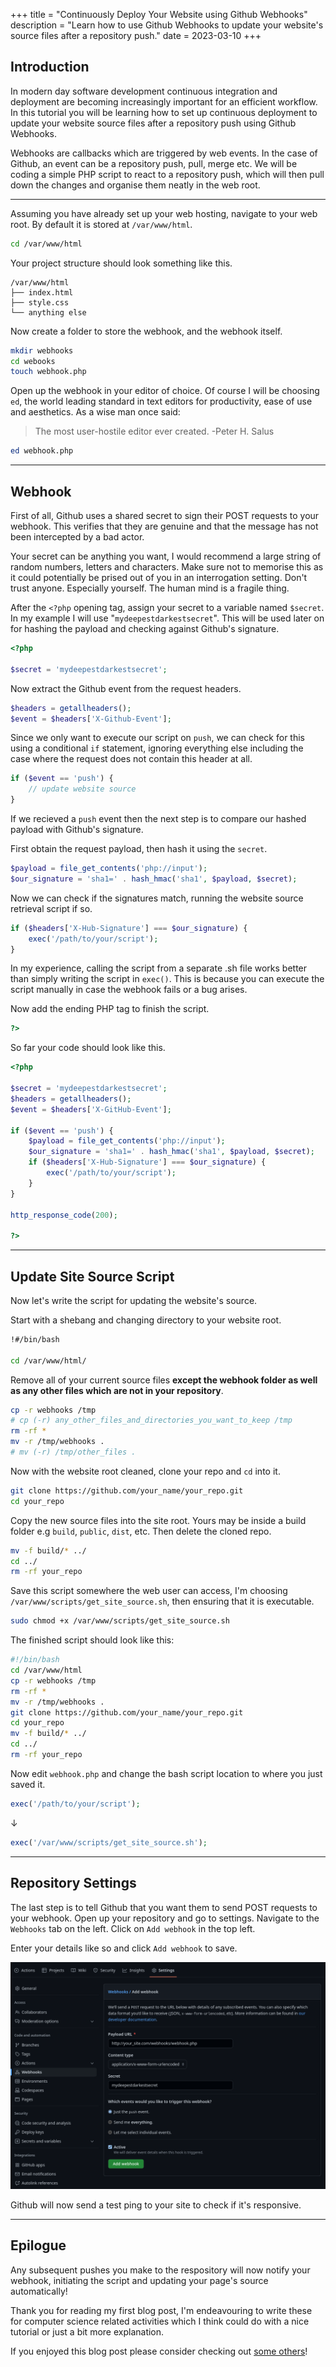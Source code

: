 +++
title = "Continuously Deploy Your Website using Github Webhooks"
description = "Learn how to use Github Webhooks to update your website's source files after a repository push."
date = 2023-03-10
+++

## Introduction

In modern day software development continuous integration and deployment are becoming increasingly important for an efficient workflow. In this tutorial you will be learning how to set up continuous deployment to update your website source files after a repository push using Github Webhooks.

Webhooks are callbacks which are triggered by web events. In the case of Github, an event can be a repository push, pull, merge etc. We will be coding a simple PHP script to react to a repository push, which will then pull down the changes and organise them neatly in the web root.

---

Assuming you have already set up your web hosting, navigate to your web root. By default it is stored at `/var/www/html`.

```bash
cd /var/www/html
```

Your project structure should look something like this.

```
/var/www/html
├── index.html
├── style.css
└── anything else
```

Now create a folder to store the webhook, and the webhook itself.

```bash
mkdir webhooks
cd webooks
touch webhook.php
```

Open up the webhook in your editor of choice. Of course I will be choosing `ed`, the world leading standard in text editors for productivity, ease of use and aesthetics. As a wise man once said:
> The most user-hostile editor ever created. -Peter H. Salus

```bash
ed webhook.php
```

---

## Webhook

First of all, Github uses a shared secret to sign their POST requests to your webhook. This verifies that they are genuine and that the message has not been intercepted by a bad actor.

Your secret can be anything you want, I would recommend a large string of random numbers, letters and characters. Make sure not to memorise this as it could potentially be prised out of you in an interrogation setting. Don't trust anyone. Especially yourself. The human mind is a fragile thing.

After the `<?php` opening tag, assign your secret to a variable named `$secret`. In my example I will use "`mydeepestdarkestsecret`". This will be used later on for hashing the payload and checking against Github's signature.

```php
<?php

$secret = 'mydeepestdarkestsecret';
```

Now extract the Github event from the request headers.

```php
$headers = getallheaders();
$event = $headers['X-Github-Event'];
```

Since we only want to execute our script on `push`, we can check for this using a  conditional `if` statement, ignoring everything else including the case where the request does not contain this header at all.

```php
if ($event == 'push') {
    // update website source
}
```

If we recieved a `push` event then the next step is to compare our hashed payload with Github's signature.

First obtain the request payload, then hash it using the `secret`.

```php
$payload = file_get_contents('php://input');
$our_signature = 'sha1=' . hash_hmac('sha1', $payload, $secret);
```

Now we can check if the signatures match, running the website source retrieval script if so.

```php
if ($headers['X-Hub-Signature'] === $our_signature) {
    exec('/path/to/your/script');
}
```

In my experience, calling the script from a separate .sh file works better than simply writing the script in `exec()`. This is because you can execute the script manually in case the webhook fails or a bug arises.

Now add the ending PHP tag to finish the script.

```php
?>
```

So far your code should look like this.

```php
<?php

$secret = 'mydeepestdarkestsecret';
$headers = getallheaders();
$event = $headers['X-GitHub-Event'];

if ($event == 'push') {
    $payload = file_get_contents('php://input');
    $our_signature = 'sha1=' . hash_hmac('sha1', $payload, $secret);
    if ($headers['X-Hub-Signature'] === $our_signature) {
        exec('/path/to/your/script');
    }
}

http_response_code(200);

?>
```

---
## Update Site Source Script

Now let's write the script for updating the website's source.

Start with a shebang and changing directory to your website root.

```bash
!#/bin/bash

cd /var/www/html/
```

Remove all of your current source files **except the webhook folder as well as any other files which are not in your repository**.

```bash
cp -r webhooks /tmp
# cp (-r) any_other_files_and_directories_you_want_to_keep /tmp
rm -rf *
mv -r /tmp/webhooks .
# mv (-r) /tmp/other_files .
```

Now with the website root cleaned, clone your repo and `cd` into it.

```bash
git clone https://github.com/your_name/your_repo.git
cd your_repo
```

Copy the new source files into the site root. Yours may be inside a build folder e.g `build`, `public`, `dist`, etc. Then delete the cloned repo.

```bash
mv -f build/* ../
cd ../
rm -rf your_repo
```

Save this script somewhere the web user can access, I'm choosing `/var/www/scripts/get_site_source.sh`, then ensuring that it is executable.

```bash
sudo chmod +x /var/www/scripts/get_site_source.sh
```

The finished script should look like this:
```bash
#!/bin/bash
cd /var/www/html
cp -r webhooks /tmp
rm -rf *
mv -r /tmp/webhooks .
git clone https://github.com/your_name/your_repo.git
cd your_repo
mv -f build/* ../
cd ../
rm -rf your_repo
```

Now edit `webhook.php` and change the bash script location to where you just saved it.

```php
exec('/path/to/your/script');
```
↓
```php
exec('/var/www/scripts/get_site_source.sh');
```

---

## Repository Settings

The last step is to tell Github that you want them to send POST requests to your webhook. Open up your repository and go to settings. Navigate to the `Webhooks` tab on the left. Click on `Add webhook` in the top left.

Enter your details like so and click `Add webhook` to save.

![An example Github webhook.](github-webhook-example.png)

Github will now send a test ping to your site to check if it's responsive.

---

## Epilogue

Any subsequent pushes you make to the respository will now notify your webhook, initiating the script and updating your page's source automatically!

Thank you for reading my first blog post, I'm endeavouring to write these for computer science related activities which I think could do with a nice tutorial or just a bit more explanation.

If you enjoyed this blog post please consider checking out [some others](/blog)!